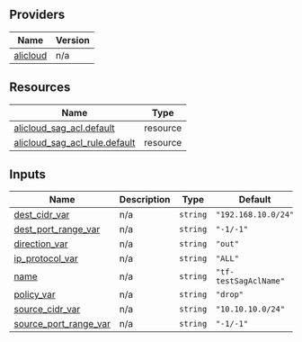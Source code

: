 <!-- BEGIN_TF_DOCS -->
## Providers

| Name | Version |
|------|---------|
| <a name="provider_alicloud"></a> [alicloud](#provider\_alicloud) | n/a |

## Resources

| Name | Type |
|------|------|
| [alicloud_sag_acl.default](https://registry.terraform.io/providers/hashicorp/alicloud/latest/docs/resources/sag_acl) | resource |
| [alicloud_sag_acl_rule.default](https://registry.terraform.io/providers/hashicorp/alicloud/latest/docs/resources/sag_acl_rule) | resource |

## Inputs

| Name | Description | Type | Default | Required |
|------|-------------|------|---------|:--------:|
| <a name="input_dest_cidr_var"></a> [dest\_cidr\_var](#input\_dest\_cidr\_var) | n/a | `string` | `"192.168.10.0/24"` | no |
| <a name="input_dest_port_range_var"></a> [dest\_port\_range\_var](#input\_dest\_port\_range\_var) | n/a | `string` | `"-1/-1"` | no |
| <a name="input_direction_var"></a> [direction\_var](#input\_direction\_var) | n/a | `string` | `"out"` | no |
| <a name="input_ip_protocol_var"></a> [ip\_protocol\_var](#input\_ip\_protocol\_var) | n/a | `string` | `"ALL"` | no |
| <a name="input_name"></a> [name](#input\_name) | n/a | `string` | `"tf-testSagAclName"` | no |
| <a name="input_policy_var"></a> [policy\_var](#input\_policy\_var) | n/a | `string` | `"drop"` | no |
| <a name="input_source_cidr_var"></a> [source\_cidr\_var](#input\_source\_cidr\_var) | n/a | `string` | `"10.10.10.0/24"` | no |
| <a name="input_source_port_range_var"></a> [source\_port\_range\_var](#input\_source\_port\_range\_var) | n/a | `string` | `"-1/-1"` | no |
<!-- END_TF_DOCS -->    